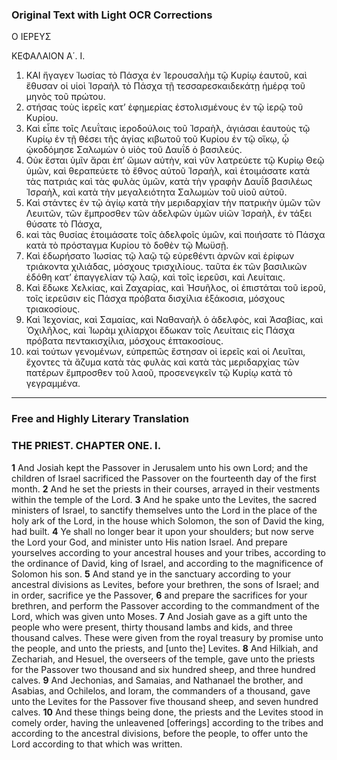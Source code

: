 ### Original Text with Light OCR Corrections

Ο ΙΕΡΕΥΣ

ΚΕΦΑΛΑΙΟΝ Α΄. Ι.

1. ΚΑΙ ἤγαγεν Ἰωσίας τὸ Πάσχα ἐν Ἱερουσαλὴμ τῷ Κυρίῳ ἑαυτοῦ, καὶ ἔθυσαν οἱ υἱοὶ Ἰσραὴλ τὸ Πάσχα τῇ τεσσαρεσκαιδεκάτῃ ἡμέρᾳ τοῦ μηνὸς τοῦ πρώτου.
2. στήσας τοὺς ἱερεῖς κατ’ ἐφημερίας ἐστολισμένους ἐν τῷ ἱερῷ τοῦ Κυρίου.
3. Καὶ εἶπε τοῖς Λευΐταις ἱεροδούλοις τοῦ Ἰσραὴλ, ἁγιάσαι ἑαυτοὺς τῷ Κυρίῳ ἐν τῇ θέσει τῆς ἁγίας κιβωτοῦ τοῦ Κυρίου ἐν τῷ οἴκῳ, ᾧ ᾠκοδόμησε Σαλωμὼν ὁ υἱὸς τοῦ Δαυΐδ ὁ βασιλεύς.
4. Οὐκ ἔσται ὑμῖν ἄραι ἐπ’ ὤμων αὐτὴν, καὶ νῦν λατρεύετε τῷ Κυρίῳ Θεῷ ὑμῶν, καὶ θεραπεύετε τὸ ἔθνος αὐτοῦ Ἰσραὴλ, καὶ ἑτοιμάσατε κατὰ τὰς πατριάς καὶ τὰς φυλὰς ὑμῶν, κατὰ τὴν γραφὴν Δαυΐδ βασιλέως Ἰσραὴλ, καὶ κατὰ τὴν μεγαλειότητα Σαλωμὼν τοῦ υἱοῦ αὐτοῦ.
5. Καὶ στάντες ἐν τῷ ἁγίῳ κατὰ τὴν μεριδαρχίαν τὴν πατρικὴν ὑμῶν τῶν Λευιτῶν, τῶν ἔμπροσθεν τῶν ἀδελφῶν ὑμῶν υἱῶν Ἰσραὴλ, ἐν τάξει θύσατε τὸ Πάσχα,
6. καὶ τὰς θυσίας ἑτοιμάσατε τοῖς ἀδελφοῖς ὑμῶν, καὶ ποιήσατε τὸ Πάσχα κατὰ τὸ πρόσταγμα Κυρίου τὸ δοθὲν τῷ Μωϋσῇ.
7. Καὶ ἐδωρήσατο Ἰωσίας τῷ λαῷ τῷ εὑρεθέντι ἀρνῶν καὶ ἐρίφων τριάκοντα χιλιάδας, μόσχους τρισχιλίους. ταῦτα ἐκ τῶν βασιλικῶν ἐδόθη κατ’ ἐπαγγελίαν τῷ λαῷ, καὶ τοῖς ἱερεῦσι, καὶ Λευίταις.
8. Καὶ ἔδωκε Χελκίας, καὶ Ζαχαρίας, καὶ Ἡσυῆλος, οἱ ἐπιστάται τοῦ ἱεροῦ, τοῖς ἱερεῦσιν εἰς Πάσχα πρόβατα δισχίλια ἑξάκοσια, μόσχους τριακοσίους.
9. Καὶ Ἰεχονίας, καὶ Σαμαίας, καὶ Ναθαναὴλ ὁ ἀδελφὸς, καὶ Ἀσαβίας, καὶ Ὀχιλῆλος, καὶ Ἰωρὰμ χιλίαρχοι ἔδωκαν τοῖς Λευίταις εἰς Πάσχα πρόβατα πεντακισχίλια, μόσχους ἑπτακοσίους.
10. καὶ τούτων γενομένων, εὐπρεπῶς ἔστησαν οἱ ἱερεῖς καὶ οἱ Λευῖται, ἔχοντες τὰ ἄζυμα κατὰ τὰς φυλὰς καὶ κατὰ τὰς μεριδαρχίας τῶν πατέρων ἔμπροσθεν τοῦ λαοῦ, προσενεγκεῖν τῷ Κυρίῳ κατὰ τὸ γεγραμμένα.

---

### Free and Highly Literary Translation

### THE PRIEST. CHAPTER ONE. I.

**1** And Josiah kept the Passover in Jerusalem unto his own Lord; and the children of Israel sacrificed the Passover on the fourteenth day of the first month.
**2** And he set the priests in their courses, arrayed in their vestments within the temple of the Lord.
**3** And he spake unto the Levites, the sacred ministers of Israel, to sanctify themselves unto the Lord in the place of the holy ark of the Lord, in the house which Solomon, the son of David the king, had built.
**4** Ye shall no longer bear it upon your shoulders; but now serve the Lord your God, and minister unto His nation Israel. And prepare yourselves according to your ancestral houses and your tribes, according to the ordinance of David, king of Israel, and according to the magnificence of Solomon his son.
**5** And stand ye in the sanctuary according to your ancestral divisions as Levites, before your brethren, the sons of Israel; and in order, sacrifice ye the Passover,
**6** and prepare the sacrifices for your brethren, and perform the Passover according to the commandment of the Lord, which was given unto Moses.
**7** And Josiah gave as a gift unto the people who were present, thirty thousand lambs and kids, and three thousand calves. These were given from the royal treasury by promise unto the people, and unto the priests, and [unto the] Levites.
**8** And Hilkiah, and Zechariah, and Hesuel, the overseers of the temple, gave unto the priests for the Passover two thousand and six hundred sheep, and three hundred calves.
**9** And Jechonias, and Samaias, and Nathanael the brother, and Asabias, and Ochilelos, and Ioram, the commanders of a thousand, gave unto the Levites for the Passover five thousand sheep, and seven hundred calves.
**10** And these things being done, the priests and the Levites stood in comely order, having the unleavened [offerings] according to the tribes and according to the ancestral divisions, before the people, to offer unto the Lord according to that which was written.